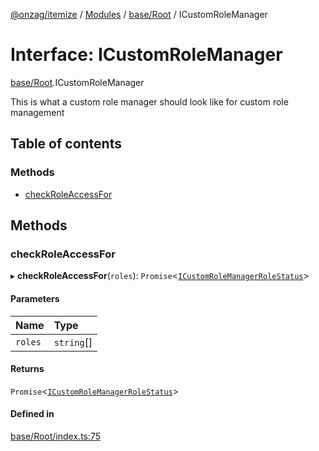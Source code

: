 [@onzag/itemize](../README.md) / [Modules](../modules.md) / [base/Root](../modules/base_Root.md) / ICustomRoleManager

# Interface: ICustomRoleManager

[base/Root](../modules/base_Root.md).ICustomRoleManager

This is what a custom role manager should look like
for custom role management

## Table of contents

### Methods

- [checkRoleAccessFor](base_Root.ICustomRoleManager.md#checkroleaccessfor)

## Methods

### checkRoleAccessFor

▸ **checkRoleAccessFor**(`roles`): `Promise`<[`ICustomRoleManagerRoleStatus`](base_Root.ICustomRoleManagerRoleStatus.md)\>

#### Parameters

| Name | Type |
| :------ | :------ |
| `roles` | `string`[] |

#### Returns

`Promise`<[`ICustomRoleManagerRoleStatus`](base_Root.ICustomRoleManagerRoleStatus.md)\>

#### Defined in

[base/Root/index.ts:75](https://github.com/onzag/itemize/blob/a24376ed/base/Root/index.ts#L75)

